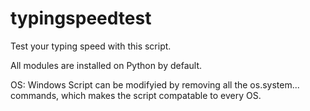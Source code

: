 # typingspeedtest
Test your typing speed with this script.

All modules are installed on Python by default.

OS: Windows
Script can be modifyied by removing all the os.system... commands, which makes the script compatable to every OS.
